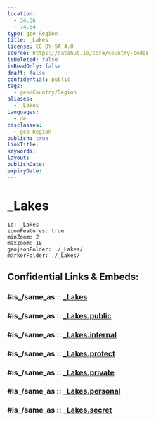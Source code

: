```yaml
---
location:
  - 34.36
  - 74.54
type: geo-Region
title: _Lakes
license: CC BY-SA 4.0
source: https://datahub.io/core/country-codes
isDeleted: false
isReadOnly: false
draft: false
confidential: public
tags:
  - geo/Country/Region
aliases:
  - _Lakes
Languages:
  - de
cssclasses:
  - geo-Region
publish: true
linkTitle:
keywords:
layout:
publishDate:
expiryDate:
---
```


# _Lakes

```leaflet
id: _Lakes
zoomFeatures: true 
minZoom: 2 
maxZoom: 18
geojsonFolder: ./_Lakes/
markerFolder: ./_Lakes/
```


## Confidential Links & Embeds: 

### #is_/same_as :: [_Lakes](/_Standards/Earth/Continent/Asia/Asia~South/India/States~India/Jammu_and_Kashmir/_Lakes.md) 

### #is_/same_as :: [_Lakes.public](/_public/Earth/Continent/Asia/Asia~South/India/States~India/Jammu_and_Kashmir/_Lakes.public.md) 

### #is_/same_as :: [_Lakes.internal](/_internal/Earth/Continent/Asia/Asia~South/India/States~India/Jammu_and_Kashmir/_Lakes.internal.md) 

### #is_/same_as :: [_Lakes.protect](/_protect/Earth/Continent/Asia/Asia~South/India/States~India/Jammu_and_Kashmir/_Lakes.protect.md) 

### #is_/same_as :: [_Lakes.private](/_private/Earth/Continent/Asia/Asia~South/India/States~India/Jammu_and_Kashmir/_Lakes.private.md) 

### #is_/same_as :: [_Lakes.personal](/_personal/Earth/Continent/Asia/Asia~South/India/States~India/Jammu_and_Kashmir/_Lakes.personal.md) 

### #is_/same_as :: [_Lakes.secret](/_secret/Earth/Continent/Asia/Asia~South/India/States~India/Jammu_and_Kashmir/_Lakes.secret.md)

